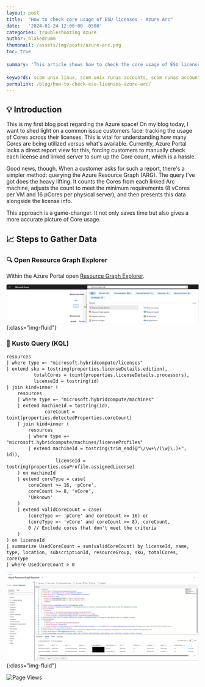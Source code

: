 ```yaml
---
layout: post
title:  "How to check core usage of ESU licenses - Azure Arc"
date:   '2024-01-24 12:00:00 -0500'
categories: troubleshooting Azure
author: blakedrumm
thumbnail: /assets/img/posts/azure-arc.png
toc: true

summary: 'This article shows how to check the core usage of ESU licenses being used in Azure Arc with Resource Graph Explorer. A huge thank you to Brian McDermott and Sachin Panwar for the original guide creation.'

keywords: scom unix linux, scom unix runas accounts, scom runas account, unix linux runas account view error, linux error runas accounts, scom runas account view error
permalink: /blog/how-to-check-esu-licenses-azure-arc/
---
```

 
## :bulb: Introduction
This is my first blog post regarding the Azure space! On my blog today, I want to shed light on a common issue customers face: tracking the usage of Cores across their licenses. This is vital for understanding how many Cores are being utilized versus what's available. Currently, Azure Portal lacks a direct report view for this, forcing customers to manually check each license and linked server to sum up the Core count, which is a hassle.

Good news, though. When a customer asks for such a report, there's a simpler method: querying the Azure Resource Graph (ARG). The query I've got does the heavy lifting. It counts the Cores from each linked Arc machine, adjusts the count to meet the minimum requirements (8 vCores per VM and 16 pCores per physical server), and then presents this data alongside the license info.

This approach is a game-changer. It not only saves time but also gives a more accurate picture of Core usage.

## :chart_with_upwards_trend: Steps to Gather Data

### :mag: Open Resource Graph Explorer
Within the Azure Portal open [Resource Graph Explorer](https://portal.azure.com/#view/HubsExtension/ArgQueryBlade).

![Resource Graph Explorer](/assets/img/posts/resource-graph-explorer.png){:class="img-fluid"}

### :memo: Kusto Query (KQL)

```kql
resources
| where type =~ "microsoft.hybridcompute/licenses"
| extend sku = tostring(properties.licenseDetails.edition),
          totalCores = toint(properties.licenseDetails.processors),
          licenseId = tostring(id)
| join kind=inner (
    resources
    | where type =~ "microsoft.hybridcompute/machines"
    | extend machineId = tostring(id),
              coreCount = toint(properties.detectedProperties.coreCount)
    | join kind=inner (
        resources
        | where type =~ "microsoft.hybridcompute/machines/licenseProfiles"
        | extend machineId = tostring(trim_end(@"\/\w+\/(\w|\.)+", id)),
                  licenseId = tostring(properties.esuProfile.assignedLicense)
    ) on machineId
    | extend coreType = case(
        coreCount >= 16, 'pCore',
        coreCount >= 8, 'vCore',
        'Unknown'
    )
    | extend validCoreCount = case(
        (coreType =~ 'pCore' and coreCount >= 16) or
        (coreType =~ 'vCore' and coreCount >= 8), coreCount,
        0 // Exclude cores that don't meet the criteria
    )
) on licenseId
| summarize UsedCoreCount = sum(validCoreCount) by licenseId, name, type, location, subscriptionId, resourceGroup, sku, totalCores, coreType
| where UsedCoreCount > 0
```


![Azure Arc ESU licenses used](/assets/img/posts/esu-core-output-azure-arc.png){:class="img-fluid"}

![Page Views](https://counter.blakedrumm.com/count/tag.svg?url=blakedrumm.com/blog/how-to-check-esu-licenses-azure-arc/)

<!--
Having trouble with Pages? Check out our [documentation](https://docs.github.com/categories/github-pages-basics/) or [contact support](https://support.github.com/contact) and we’ll help you sort it out.

Tip:
To add auto-size pictures:
![/assets/img/posts/example.jpg](/assets/img/posts/example.jpg){:class="img-fluid"}
-->
